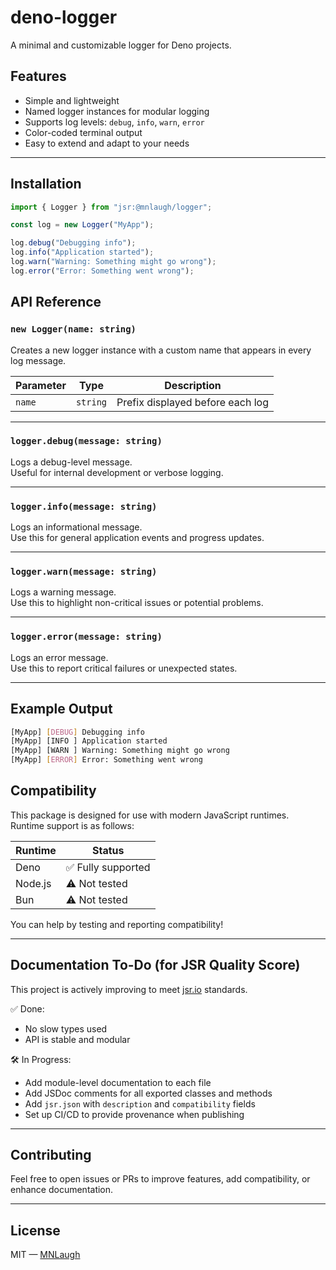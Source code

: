 # deno-logger

A minimal and customizable logger for Deno projects.

## Features

- Simple and lightweight
- Named logger instances for modular logging
- Supports log levels: `debug`, `info`, `warn`, `error`
- Color-coded terminal output
- Easy to extend and adapt to your needs

---

## Installation

```ts
import { Logger } from "jsr:@mnlaugh/logger";

const log = new Logger("MyApp");

log.debug("Debugging info");
log.info("Application started");
log.warn("Warning: Something might go wrong");
log.error("Error: Something went wrong");
```

## API Reference

### `new Logger(name: string)`

Creates a new logger instance with a custom name that appears in every log message.

| Parameter | Type     | Description                        |
|-----------|----------|------------------------------------|
| `name`    | `string` | Prefix displayed before each log   |

---

### `logger.debug(message: string)`

Logs a debug-level message.  
Useful for internal development or verbose logging.

---

### `logger.info(message: string)`

Logs an informational message.  
Use this for general application events and progress updates.

---

### `logger.warn(message: string)`

Logs a warning message.  
Use this to highlight non-critical issues or potential problems.

---

### `logger.error(message: string)`

Logs an error message.  
Use this to report critical failures or unexpected states.

---

## Example Output

```bash
[MyApp] [DEBUG] Debugging info
[MyApp] [INFO ] Application started
[MyApp] [WARN ] Warning: Something might go wrong
[MyApp] [ERROR] Error: Something went wrong
```

## Compatibility

This package is designed for use with modern JavaScript runtimes.  
Runtime support is as follows:

| Runtime | Status           |
|---------|------------------|
| Deno    | ✅ Fully supported |
| Node.js | ⚠️ Not tested      |
| Bun     | ⚠️ Not tested      |

You can help by testing and reporting compatibility!

---

## Documentation To-Do (for JSR Quality Score)

This project is actively improving to meet [jsr.io](https://jsr.io) standards.

✅ Done:

- No slow types used  
- API is stable and modular

🛠️ In Progress:

- Add module-level documentation to each file  
- Add JSDoc comments for all exported classes and methods  
- Add `jsr.json` with `description` and `compatibility` fields  
- Set up CI/CD to provide provenance when publishing

---

## Contributing

Feel free to open issues or PRs to improve features, add compatibility, or enhance documentation.

---

## License

MIT — [MNLaugh](https://github.com/MNLaugh)
